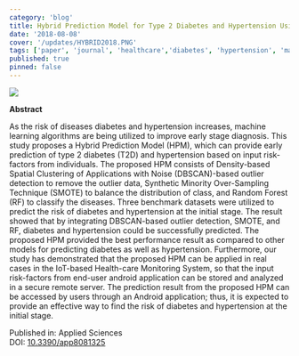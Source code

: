 ```yaml
---
category: 'blog'
title: Hybrid Prediction Model for Type 2 Diabetes and Hypertension Using DBSCAN-Based Outlier Detection, Synthetic Minority Over Sampling Technique (SMOTE), and Random Forest
date: '2018-08-08'
cover: '/updates/HYBRID2018.PNG'
tags: ['paper', 'journal', 'healthcare','diabetes', 'hypertension', 'machine learning']
published: true
pinned: false
---
```


<img src="/updates/HYBRID2018.PNG"/><br/>

**Abstract**

As the risk of diseases diabetes and hypertension increases, machine learning algorithms are being utilized to improve early stage diagnosis. This study proposes a Hybrid Prediction Model (HPM), which can provide early prediction of type 2 diabetes (T2D) and hypertension based on input risk-factors from individuals. The proposed HPM consists of Density-based Spatial Clustering of Applications with Noise (DBSCAN)-based outlier detection to remove the outlier data, Synthetic Minority Over-Sampling Technique (SMOTE) to balance the distribution of class, and Random Forest (RF) to classify the diseases. Three benchmark datasets were utilized to predict the risk of diabetes and hypertension at the initial stage. The result showed that by integrating DBSCAN-based outlier detection, SMOTE, and RF, diabetes and hypertension could be successfully predicted. The proposed HPM provided the best performance result as compared to other models for predicting diabetes as well as hypertension. Furthermore, our study has demonstrated that the proposed HPM can be applied in real cases in the IoT-based Health-care Monitoring System, so that the input risk-factors from end-user android application can be stored and analyzed in a secure remote server. The prediction result from the proposed HPM can be accessed by users through an Android application; thus, it is expected to provide an effective way to find the risk of diabetes and hypertension at the initial stage.

Published in: Applied Sciences<br/>
DOI: [10.3390/app8081325](https://doi.org/10.3390/app8081325)
